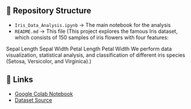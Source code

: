 ## 📂 Repository Structure  
- `Iris_Data_Analysis.ipynb` → The main notebook for the analysis  
- `README.md` → This file (This project explores the famous Iris dataset, which consists of 150 samples of iris flowers with four features:

Sepal Length
Sepal Width
Petal Length
Petal Width
We perform data visualization, statistical analysis, and classification of different iris species (Setosa, Versicolor, and Virginica).)  

## 🔗 Links  
- [Google Colab Notebook](https://colab.research.google.com/drive/1OM2jUtCYtrq-GSOSENl493OXM7Vfr_Mi?usp=sharing)  
- [Dataset Source](https://archive.ics.uci.edu/ml/datasets/iris)  

